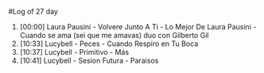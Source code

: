 #Log of 27 day

1. [00:00] Laura Pausini - Volvere Junto A Ti - Lo Mejor De Laura Pausini - Cuando se ama (sei que me amavas) duo con Gilberto Gil
1. [10:33] Lucybell - Peces - Cuando Respiro en Tu Boca
1. [10:37] Lucybell - Primitivo - Más
1. [10:41] Lucybell - Sesion Futura - Paraisos

